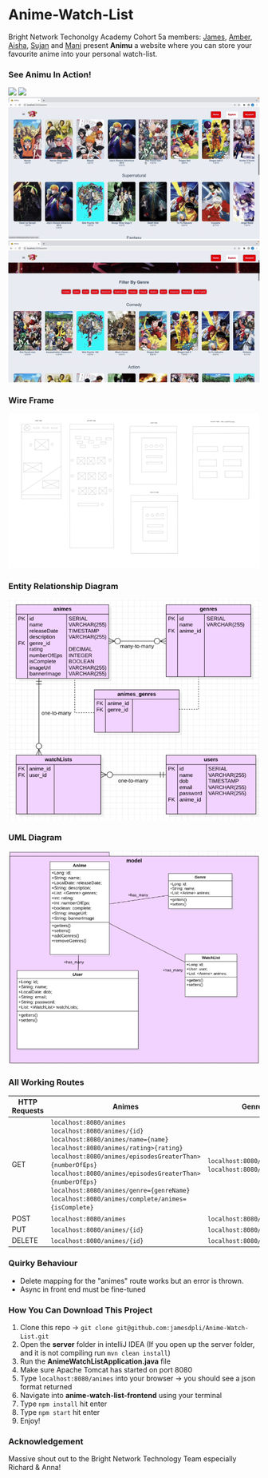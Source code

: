 # Anime-Watch-List
Bright Network Techonolgy Academy Cohort 5a members: [James](https://github.com/jamesdpli), [Amber](https://github.com/aakamara), [Aisha](https://github.com/aisha-png), [Sujan](https://github.com/kagami7410) and [Mani](https://github.com/Kozmo119) present **Animu** a website where you can store your favourite anime into your personal watch-list.

### See Animu In Action!
<img src="readmeGifsAndImages/splashHomeShowcase.gif"/>
<img src="readmeGifsAndImages/exploreShowcase.gif"/>
<img src="readmeGifsAndImages/horizontalScrollShowcase.gif"/>
<img src="readmeGifsAndImages/genreFilterShowcase.gif"/>

### Wire Frame
<img src="readmeGifsAndImages/wireFrame.png"/>

### Entity Relationship Diagram
<img src="readmeGifsAndImages/erDiagram.png"/>

### UML Diagram
<img src="readmeGifsAndImages/umlDiagram.png"/>

### All Working Routes
| HTTP Requests | Animes                                                                                                                                                                                                                                                                                                                                                                                        | Genres                                                     | WatchLists                                               |
|---------------|-----------------------------------------------------------------------------------------------------------------------------------------------------------------------------------------------------------------------------------------------------------------------------------------------------------------------------------------------------------------------------------------------|------------------------------------------------------------|----------------------------------------------------------|
| GET           | `localhost:8080/animes` <br/> `localhost:8080/animes/{id}` <br/> `localhost:8080/animes/name={name}` <br/> `localhost:8080/animes/rating>{rating}` <br/> `localhost:8080/animes/episodesGreaterThan>{numberOfEps}` <br/> `localhost:8080/animes/episodesGreaterThan>{numberOfEps}` <br/> `localhost:8080/animes/genre={genreName}` <br/> `localhost:8080/animes/complete/animes={isComplete}` | `localhost:8080/genres` <br/> `localhost:8080/genres/{id}` | `localhost:8080/users` <br/> `localhost:8080/users/{id}` |
| POST          | `localhost:8080/animes`                                                                                                                                                                                                                                                                                                                                                                       | `localhost:8080/genres`                                    | `localhost:8080/users`                                   |
| PUT           | `localhost:8080/animes/{id}`                                                                                                                                                                                                                                                                                                                                                                  | `localhost:8080/genres/{id}`                               | `localhost:8080/users/{id}`                              |
| DELETE        | `localhost:8080/animes/{id}`                                                                                                                                                                                                                                                                                                                                                                  | `localhost:8080/genres/{id}`                               | `localhost:8080/users/{id}`                              |

### Quirky Behaviour 
- Delete mapping for the "animes" route works but an error is thrown.
- Async in front end must be fine-tuned

### How You Can Download This Project
1. Clone this repo -> `git clone git@github.com:jamesdpli/Anime-Watch-List.git`
2. Open the **server** folder in intelliJ IDEA (If you open up the server folder, and it is not compiling run `mvn clean install`)
3. Run the **AnimeWatchListApplication.java** file
4. Make sure Apache Tomcat has started on port 8080
5. Type `localhost:8080/animes` into your browser -> you should see a json format returned
6. Navigate into **anime-watch-list-frontend** using your terminal
7. Type `npm install` hit enter
8. Type `npm start` hit enter
9. Enjoy!

### Acknowledgement
Massive shout out to the Bright Network Technology Team especially Richard & Anna!

